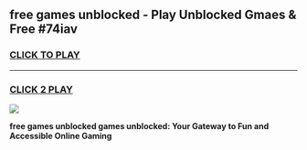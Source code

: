 
## free games unblocked - Play Unblocked Gmaes & Free #74iav
<h3>
<a href="https://news.freeplayer.one?title=free_games_unblocked&ref=03M">CLICK TO PLAY</a></h3>
<hr>

<h3>
<a href="https://news.freeplayer.one?title=free_games_unblocked&ref=03M">CLICK 2 PLAY</a>
  
</h3>

<a href="https://news.freeplayer.one?title=free_games_unblocked&ref=03M"><img src="https://clearcache.store/games.png"></a>


**free games unblocked games unblocked: Your Gateway to Fun and Accessible Online Gaming**
